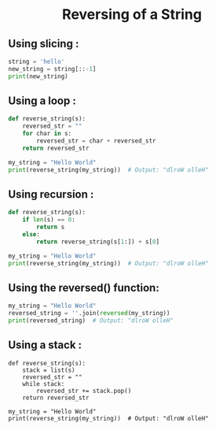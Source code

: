 <h1 align='center'>Reversing of  a String</h1> 

## Using slicing :

``` python
string = 'hello'
new_string = string[::-1]
print(new_string)
```

## Using a loop :
``` python
def reverse_string(s):
    reversed_str = ""
    for char in s:
        reversed_str = char + reversed_str
    return reversed_str

my_string = "Hello World"
print(reverse_string(my_string))  # Output: "dlroW olleH"
```
## Using recursion :
``` python
def reverse_string(s):
    if len(s) == 0:
        return s
    else:
        return reverse_string(s[1:]) + s[0]

my_string = "Hello World"
print(reverse_string(my_string))  # Output: "dlroW olleH"
```

## Using the reversed() function:
``` python
my_string = "Hello World"
reversed_string = ''.join(reversed(my_string))
print(reversed_string)  # Output: "dlroW olleH"
```

## Using a stack :
```
def reverse_string(s):
    stack = list(s)
    reversed_str = ""
    while stack:
        reversed_str += stack.pop()
    return reversed_str

my_string = "Hello World"
print(reverse_string(my_string))  # Output: "dlroW olleH"
